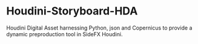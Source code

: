# Houdini-Storyboard-HDA
Houdini Digital Asset harnessing Python, json and Copernicus to provide a dynamic preproduction tool in SideFX Houdini.
